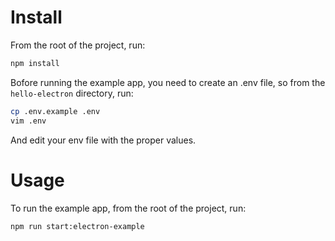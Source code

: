 # Install

From the root of the project, run:

```bash
npm install
```

Bofore running the example app, you need to create an .env file, so from the `hello-electron` directory, run:

```bash
cp .env.example .env
vim .env
```

And edit your env file with the proper values.

# Usage

To run the example app, from the root of the project, run:

```bash
npm run start:electron-example
```
